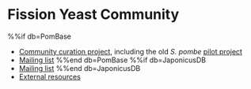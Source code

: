 # Fission Yeast Community

%%if db=PomBase
- [Community curation project](community/fission-yeast-community-curation-project), including the old *S. pombe* [pilot project](community/fission-yeast-community-curation-pilot-project)
- [Mailing list](https://lists.cam.ac.uk/sympa/info/ucam-pombelist)
%%end db=PomBase
%%if db=JaponicusDB
- [Mailing list](https://mailman.kcl.ac.uk/mailman/listinfo/japonicus-list)
%%end db=JaponicusDB
- [External resources](community/internet-resources)


